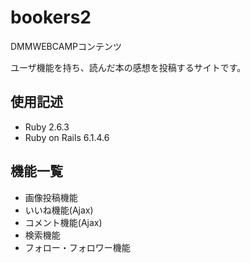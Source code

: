 # bookers2

DMMWEBCAMPコンテンツ

ユーザ機能を持ち、読んだ本の感想を投稿するサイトです。

## 使用記述

- Ruby 2.6.3
- Ruby on Rails 6.1.4.6

## 機能一覧

- 画像投稿機能
- いいね機能(Ajax)
- コメント機能(Ajax)
- 検索機能
- フォロー・フォロワー機能